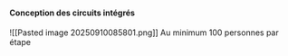 #### Conception des circuits intégrés
![[Pasted image 20250910085801.png]]
Au minimum $100$ personnes par étape

